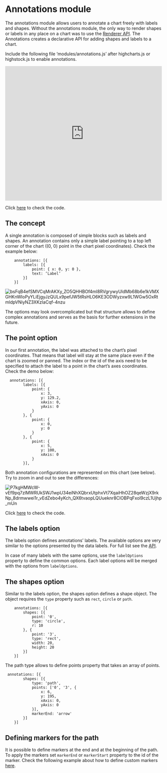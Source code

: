 Annotations module
===

The annotations module allows users to annotate a chart freely with labels and shapes. Without the annotations module, the only way to render shapes or labels in any place on a chart was to use the [Renderer API](https://api.highcharts.com/highcharts/Renderer). The Annotations creates a declarative API for adding shapes and labels to a chart. 

Include the following file ‘modules/annotations.js’ after highcharts.js or highstock.js to enable annotations.

<iframe style="width: 100%; height: 432px; border: none;" src=https://www.highcharts.com/samples/embed/highcharts/demo/annotations allow="fullscreen"></iframe>

Click [here](https://jsfiddle.net/gh/get/library/pure/highcharts/highcharts/tree/master/samples/highcharts/demo/annotations/) to check the code.

The concept
-----------

A single annotation is composed of simple blocks such as labels and shapes. An annotation contains only a simple label pointing to a top left corner of the chart ((0, 0) point in the chart pixel coordinates). Check the example below:

    
        annotations: [{
            labels: [{
                point: { x: 0, y: 0 },
                text: ‘Label’
            }]
        }]
    

![bsFqB4efSMVCqMrAKXy_ZO5QHHBOf4ml8RVgrywyUldMb68b6e1kVMXGHKnWIoPyYLiEjgyJzQULx9pefJW5tRsHLO6KE3ODWyzxw9L1WGw5OxRtmldpVNiyNZ3XKzIaCqf-4nzu](https://lh3.googleusercontent.com/bsFqB4efSMVCqMrAKXy_ZO5QHHBOf4ml8RVgrywyUldMb68b6e1kVMXGHKnWIoPyYLiEjgyJzQULx9pefJW5tRsHLO6KE3ODWyzxw9L1WGw5OxRtmldpVNiyNZ3XKzIaCqf-4nzu)

The options may look overcomplicated but that structure allows to define complex annotations and serves as the basis for further extensions in the future.

The point option
----------------

In our first annotation, the label was attached to the chart’s pixel coordinates. That means that label will stay at the same place even if the chart is zoomed or panned. The index or the id of the axis need to be specified to attach the label to a point in the chart’s axes coordinates. Check the demo below:

    
      annotations: [{
            labels: [{
                point: {
                    x: 3,
                    y: 129.2,
                    xAxis: 0,
                    yAxis: 0
                }
            }, {
                point: {
                    x: 0,
                    y: 0
                }
            }, {
                point: {
                    x: 5,
                    y: 100,
                    xAxis: 0
                }
            }],
    

Both annotation configurations are represented on this chart (see below). Try to zoom in and out to see the differences:

![P7kgHMWcW-vEf9pq7zlMWRUkSWJ1wpU34eiNhXQbrxUtphxVt7XqaiHhOZ28qeWzjX9rkNp_8drmwwei1r_vEdZebo4yKch_QX6tvaopLQUueknr8ClOBPqFxol9czL1Ujhp_mUn](https://lh6.googleusercontent.com/P7kgHMWcW-vEf9pq7zlMWRUkSWJ1wpU34eiNhXQbrxUtphxVt7XqaiHhOZ28qeWzjX9rkNp_8drmwwei1r_vEdZebo4yKch_QX6tvaopLQUueknr8ClOBPqFxol9czL1Ujhp_mUn)

Click [here](https://jsfiddle.net/gh/get/library/pure/highcharts/highcharts/tree/master/samples/highcharts/annotations/mock-point/) to check the code.

The labels option
-----------------

The labels option defines annotations’ labels. The available options are very similar to the options presented by the data labels. For full list see the [API](https://api.highcharts.com/highcharts/annotations.labels).

In case of many labels with the same options, use the `labelOptions` property to define the common options. Each label options will be merged with the options from `labelOptions`.

The shapes option
-----------------

Similar to the labels option, the shapes option defines a shape object. The object requires the `type` property such as `rect`, `circle` or `path`.

    
        
        annotations: [{
            shapes: [{
                point: '0',
                type: 'circle',
                r: 10
            }, {
                point: '3',
                type: 'rect',
                width: 20,
                height: 20
            }]
        }]
    

The path type allows to define points property that takes an array of points.

    
     annotations: [{
            shapes: [{
                type: 'path',
                points: ['0', '3', {
                    x: 6,
                    y: 195,
                    xAxis: 0,
                    yAxis: 0
                }],
                markerEnd: 'arrow'
            }]
        }]
    

Defining markers for the path
-----------------------------

It is possible to define markers at the end and at the beginning of the path. To apply the markers set `markerEnd` or `markerStart` property to the id of the marker. Check the following example about how to define custom markers [here](https://api.highcharts.com/highcharts/defs.markers).
